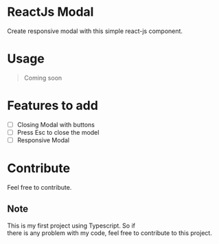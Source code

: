 # ReactJs Modal

Create responsive modal with this simple react-js component.

# Usage

> Coming soon

# Features to add

- [ ] Closing Modal with buttons
- [ ] Press Esc to close the model
- [ ] Responsive Modal

# Contribute

Feel free to contribute.

## Note

This is my first project using Typescript. So if there is any problem with my code, feel free to contribute to this project.
